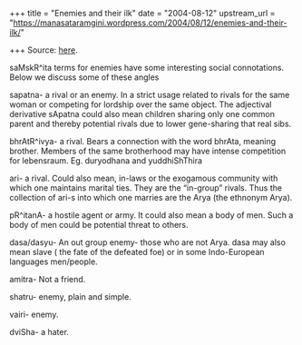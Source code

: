 +++
title = "Enemies and their ilk"
date = "2004-08-12"
upstream_url = "https://manasataramgini.wordpress.com/2004/08/12/enemies-and-their-ilk/"

+++
Source: [here](https://manasataramgini.wordpress.com/2004/08/12/enemies-and-their-ilk/).

saMskR^ita terms for enemies have some interesting social connotations. Below we discuss some of these angles

sapatna- a rival or an enemy. In a strict usage related to rivals for the same woman or competing for lordship over the same object. The adjectival derivative sApatna could also mean children sharing only one common parent and thereby potential rivals due to lower gene-sharing that real sibs.

bhrAtR^ivya- a rival. Bears a connection with the word bhrAta, meaning brother. Members of the same brotherhood may have intense competition for lebensraum. Eg. duryodhana and yuddhiShThira

ari- a rival. Could also mean, in-laws or the exogamous community with which one maintains marital ties. They are the “in-group” rivals. Thus the collection of ari-s into which one marries are the Arya (the ethnonym Arya).

pR^itanA- a hostile agent or army. It could also mean a body of men. Such a body of men could be potential threat to others.  

dasa/dasyu- An out group enemy- those who are not Arya. dasa may also mean slave ( the fate of the defeated foe) or in some Indo-European languages men/people.

amitra- Not a friend.

shatru- enemy, plain and simple.

vairi- enemy.

dviSha- a hater.  

